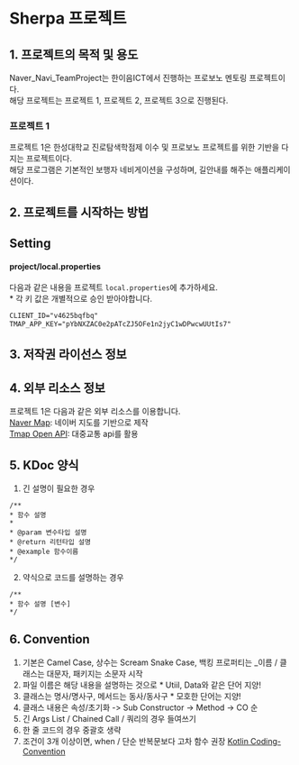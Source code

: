 # Sherpa 프로젝트

## 1. 프로젝트의 목적 및 용도
Naver_Navi_TeamProject는 한이음ICT에서 진행하는 프로보노 멘토링 프로젝트이다.  
해당 프로젝트는 프로젝트 1, 프로젝트 2, 프로젝트 3으로 진행된다.  

  
### 프로젝트 1
프로젝트 1은 한성대학교 진로탐색학점제 이수 및 프로보노 프로젝트를 위한 기반을 다지는 프로젝트이다.  
해당 프로그램은 기본적인 보행자 네비게이션을 구성하며, 길안내를 해주는 애플리케이션이다.  

    
## 2. 프로젝트를 시작하는 방법
## Setting
#### project/local.properties
다음과 같은 내용을 프로젝트 `local.properties`에 추가하세요.  
  \* 각 키 값은 개별적으로 승인 받아야합니다.  
```html
CLIENT_ID="v4625bqfbq"
TMAP_APP_KEY="pYbNXZAC0e2pATcZJ5OFe1n2jyC1wDPwcwUUtIs7"
```

## 3. 저작권 라이선스 정보  
  
  
## 4. 외부 리소스 정보
프로젝트 1은 다음과 같은 외부 리소스를 이용합니다.  
  [Naver Map](https://navermaps.github.io/android-map-sdk/guide-ko/): 네이버 지도를 기반으로 제작  
  [Tmap Open API](https://skopenapi.readme.io/reference/%EC%86%8C%EA%B0%9C): 대중교통 api를 활용  

## 5. KDoc 양식
1. 긴 설명이 필요한 경우
```
/**
* 함수 설명
*
* @param 변수타입 설명
* @return 리턴타입 설명
* @example 함수이름
*/
```
2. 약식으로 코드를 설명하는 경우
```
/**
* 함수 설명 [변수]
*/
```
## 6. Convention
1. 기본은 Camel Case, 상수는 Scream Snake Case, 백킹 프로퍼티는 _이름 / 클래스는 대문자, 패키지는 소문자 시작
2. 파일 이름은 해당 내용을 설명하는 것으로 * Utiil, Data와 같은 단어 지양!  
3. 클래스는 명사/명사구, 메서드는 동사/동사구 * 모호한 단어는 지양!
4. 클래스 내용은 속성/초기화 -> Sub Constructor -> Method -> CO 순
5. 긴 Args List / Chained Call / 쿼리의 경우 들여쓰기
6. 한 줄 코드의 경우 중괄호 생략
7. 조건이 3개 이상이면, when / 단순 반복문보다 고차 함수 권장
[Kotlin Coding-Convention](https://kotlinlang.org/docs/coding-conventions.html#directory-structure)
